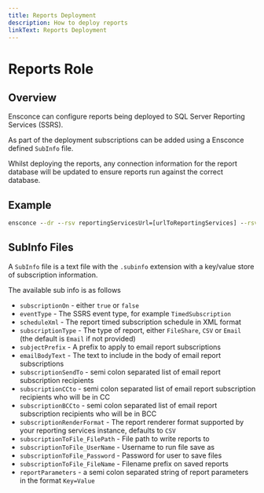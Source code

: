 ```yaml
---
title: Reports Deployment
description: How to deploy reports
linkText: Reports Deployment
---
```


# Reports Role

## Overview

Ensconce can configure reports being deployed to SQL Server Reporting Services (SSRS).

As part of the deployment subscriptions can be added using a Ensconce defined `SubInfo` file.

Whilst deploying the reports, any connection information for the report database will be updated to ensure reports run against the correct database.

## Example

```cmd
ensconce --dr --rsv reportingServicesUrl=[urlToReportingServices] --rsv networkDomain=[authenticationDomain] --rsv networkLogin=[authenticationUser] --rsv networkPassword=[authenticationPassword] --rsv parentFolder=[reportRootFolder] --rsv subFolder=[reportSubFolder] --rsv dataSourceName=[reportDataSource] --rsv  ataSourceConnectionString=[reportDataSourceConnectionString] --rsv dataSourceUserName=[reportDataSourceUserName] --rsv dataSourcePassword= [reportDataSourcePassword] --rsv reportSourceFolder=[pathToReports]
```

## SubInfo Files

A `SubInfo` file is a text file with the `.subinfo` extension with a key/value store of subscription information.

The available sub info is as follows

* `subscriptionOn` - either `true` or `false`
* `eventType` - The SSRS event type, for example `TimedSubscription`
* `scheduleXml` - The report timed subscription schedule in XML format
* `subscriptionType` - The type of report, either `FileShare`, `CSV` or `Email` (the default is `Email` if not provided)
* `subjectPrefix` - A prefix to apply to email report subscriptions
* `emailBodyText` - The text to include in the body of email report subscriptions
* `subscriptionSendTo` - semi colon separated list of email report subscription recipients
* `subscriptionCCto` - semi colon separated list of email report subscription recipients who will be in CC
* `subscriptionBCCto` - semi colon separated list of email report subscription recipients who will be in BCC
* `subscriptionRenderFormat` - The report renderer format supported by your reporting services instance, defaults to `CSV`
* `subscriptionToFile_FilePath` - File path to write reports to
* `subscriptionToFile_UserName` - Username to run file save as
* `subscriptionToFile_Password` - Password for user to save files
* `subscriptionToFile_FileName` - Filename prefix on saved reports
* `reportParameters` - a semi colon separated string of report parameters in the format `Key=Value`
